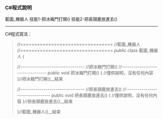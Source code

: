 ### C#程式說明

藍圖_機器人
技能1-把冰箱門打開()
技能2-把長頸鹿放進去()

---
C#程式寫法：

> //=================================
> //藍圖_機器人
> //=================================
> public class 藍圖_機器人 {
>
> //---------------------------------
> //把冰箱門打開()
> //---------------------------------
> public void 把冰箱門打開() {
> //僅供說明，沒有任何內容
> }//把冰箱門打開()__結束
>
>
> //---------------------------------
> //把長頸鹿放進去()
> //---------------------------------
> public void 把長頸鹿放進去() {
> //僅供說明，沒有任何內容
> }//把長頸鹿放進去()__結束
>
>
> }//藍圖_機器人()__結束
